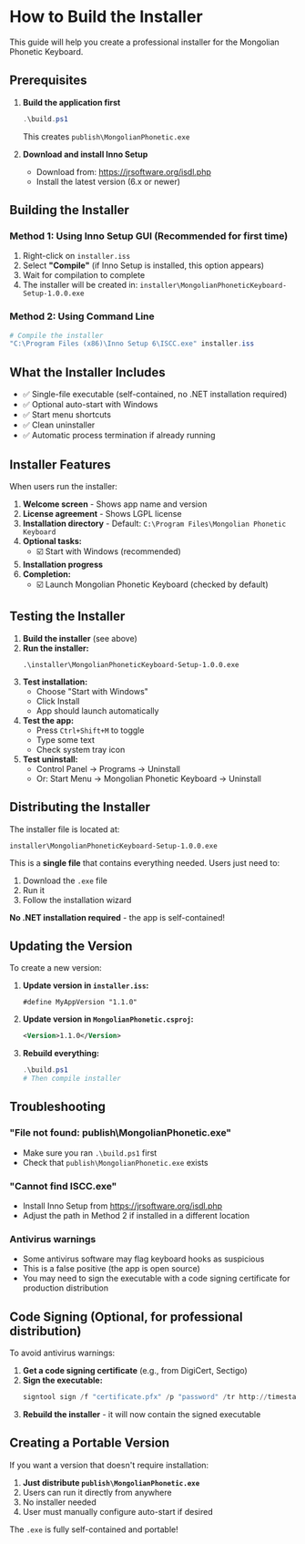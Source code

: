 # How to Build the Installer

This guide will help you create a professional installer for the Mongolian Phonetic Keyboard.

## Prerequisites

1. **Build the application first**
   ```powershell
   .\build.ps1
   ```
   This creates `publish\MongolianPhonetic.exe`

2. **Download and install Inno Setup**
   - Download from: https://jrsoftware.org/isdl.php
   - Install the latest version (6.x or newer)

## Building the Installer

### Method 1: Using Inno Setup GUI (Recommended for first time)

1. Right-click on `installer.iss`
2. Select **"Compile"** (if Inno Setup is installed, this option appears)
3. Wait for compilation to complete
4. The installer will be created in: `installer\MongolianPhoneticKeyboard-Setup-1.0.0.exe`

### Method 2: Using Command Line

```powershell
# Compile the installer
"C:\Program Files (x86)\Inno Setup 6\ISCC.exe" installer.iss
```

## What the Installer Includes

- ✅ Single-file executable (self-contained, no .NET installation required)
- ✅ Optional auto-start with Windows
- ✅ Start menu shortcuts
- ✅ Clean uninstaller
- ✅ Automatic process termination if already running

## Installer Features

When users run the installer:

1. **Welcome screen** - Shows app name and version
2. **License agreement** - Shows LGPL license
3. **Installation directory** - Default: `C:\Program Files\Mongolian Phonetic Keyboard`
4. **Optional tasks:**
   - ☑️ Start with Windows (recommended)
5. **Installation progress**
6. **Completion:**
   - ☑️ Launch Mongolian Phonetic Keyboard (checked by default)

## Testing the Installer

1. **Build the installer** (see above)
2. **Run the installer:**
   ```
   .\installer\MongolianPhoneticKeyboard-Setup-1.0.0.exe
   ```
3. **Test installation:**
   - Choose "Start with Windows"
   - Click Install
   - App should launch automatically
4. **Test the app:**
   - Press `Ctrl+Shift+M` to toggle
   - Type some text
   - Check system tray icon
5. **Test uninstall:**
   - Control Panel → Programs → Uninstall
   - Or: Start Menu → Mongolian Phonetic Keyboard → Uninstall

## Distributing the Installer

The installer file is located at:
```
installer\MongolianPhoneticKeyboard-Setup-1.0.0.exe
```

This is a **single file** that contains everything needed. Users just need to:
1. Download the `.exe` file
2. Run it
3. Follow the installation wizard

**No .NET installation required** - the app is self-contained!

## Updating the Version

To create a new version:

1. **Update version in `installer.iss`:**
   ```
   #define MyAppVersion "1.1.0"
   ```

2. **Update version in `MongolianPhonetic.csproj`:**
   ```xml
   <Version>1.1.0</Version>
   ```

3. **Rebuild everything:**
   ```powershell
   .\build.ps1
   # Then compile installer
   ```

## Troubleshooting

### "File not found: publish\MongolianPhonetic.exe"
- Make sure you ran `.\build.ps1` first
- Check that `publish\MongolianPhonetic.exe` exists

### "Cannot find ISCC.exe"
- Install Inno Setup from https://jrsoftware.org/isdl.php
- Adjust the path in Method 2 if installed in a different location

### Antivirus warnings
- Some antivirus software may flag keyboard hooks as suspicious
- This is a false positive (the app is open source)
- You may need to sign the executable with a code signing certificate for production distribution

## Code Signing (Optional, for professional distribution)

To avoid antivirus warnings:

1. **Get a code signing certificate** (e.g., from DigiCert, Sectigo)
2. **Sign the executable:**
   ```powershell
   signtool sign /f "certificate.pfx" /p "password" /tr http://timestamp.digicert.com /td sha256 /fd sha256 "publish\MongolianPhonetic.exe"
   ```
3. **Rebuild the installer** - it will now contain the signed executable

## Creating a Portable Version

If you want a version that doesn't require installation:

1. **Just distribute `publish\MongolianPhonetic.exe`**
2. Users can run it directly from anywhere
3. No installer needed
4. User must manually configure auto-start if desired

The `.exe` is fully self-contained and portable!
